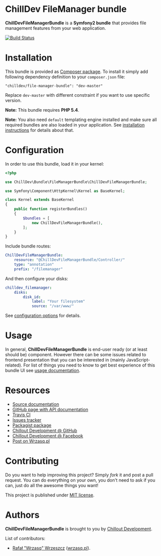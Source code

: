 <!---
# This file is part of the ChillDev FileManager bundle.
#
# @author Rafał Wrzeszcz <rafal.wrzeszcz@wrzasq.pl>
# @copyright 2012 - 2013 © by Rafał Wrzeszcz - Wrzasq.pl.
# @version 0.1.2
# @since 0.0.1
# @package ChillDev\Bundle\FileManagerBundle
-->

# ChillDev FileManager bundle

**ChillDevFileManagerBundle** is a **Symfony2 bundle** that provides file management features from your web application.

[![Build Status](https://travis-ci.org/chilloutdevelopment/ChillDevFileManagerBundle.png)](https://travis-ci.org/chilloutdevelopment/ChillDevFileManagerBundle)

# Installation

This bundle is provided as [Composer package](https://packagist.org/packages/chilldev/file-manager-bundle). To install it simply add following dependency definition to your `composer.json` file:

```
"chilldev/file-manager-bundle": "dev-master"
```

Replace `dev-master` with different constraint if you want to use specific version.

**Note:** This bundle requires **PHP 5.4**.

**Note:** You also need `default` templating engine installed and make sure all required bundles are also loaded in your application. See [installation instructions](https://github.com/chilloutdevelopment/ChillDevFileManagerBundle/tree/master/Resources/doc/installation.md) for details about that.

# Configuration

In order to use this bundle, load it in your kernel:

```php
<?php

use ChillDev\Bundle\FileManagerBundle\ChillDevFileManagerBundle;

use Symfony\Component\HttpKernel\Kernel as BaseKernel;

class Kernel extends BaseKernel
{
    public function registerBundles()
    {
        $bundles = [
            new ChillDevFileManagerBundle(),
        ];
    }
}
```

Include bundle routes:

```yaml
ChillDevFileManagerBundle:
    resource: "@ChillDevFileManagerBundle/Controller/"
    type: "annotation"
    prefix: "/filemanager"
```

And then configure your disks:

```yaml
chilldev_filemanager:
    disks:
        disk_id:
            label: "Your filesystem"
            source: "/var/www/"
```

See [configuration options](https://github.com/chilloutdevelopment/ChillDevFileManagerBundle/tree/master/Resources/doc/configuration.md) for details.

# Usage

In general, **ChillDevFileManagerBundle** is end-user ready (or at least should be) component. However there can be some issues related to frontend presentation that you can be interested in (mainly JavaScript-related). For list of things you need to know to get best experience of this bundle UI see [usage documentation](https://github.com/chilloutdevelopment/ChillDevFileManagerBundle/tree/master/Resources/doc/usage.md).

# Resources

-   [Source documentation](https://github.com/chilloutdevelopment/ChillDevFileManagerBundle/tree/master/Resources/doc/index.md)
-   [GitHub page with API documentation](http://chilloutdevelopment.github.io/ChillDevFileManagerBundle)
-   [Travis CI](https://travis-ci.org/chilloutdevelopment/ChillDevFileManagerBundle)
-   [Issues tracker](https://github.com/chilloutdevelopment/ChillDevFileManagerBundle/issues)
-   [Packagist package](https://packagist.org/packages/chilldev/file-manager-bundle)
-   [Chillout Development @ GitHub](https://github.com/chilloutdevelopment)
-   [Chillout Development @ Facebook](http://www.facebook.com/chilldev)
-   [Post on Wrzasq.pl](http://wrzasq.pl/blog/chilldevfilemanagerbundle-filemanager-frontend-bundle-for-symfony-2.html)

# Contributing

Do you want to help improving this project? Simply *fork* it and post a pull request. You can do everything on your own, you don't need to ask if you can, just do all the awesome things you want!

This project is published under [MIT license](https://github.com/chilloutdevelopment/ChillDevFileManagerBundle/LICENSE).

# Authors

**ChillDevFileManagerBundle** is brought to you by [Chillout Development](http://chilldev.pl).

List of contributors:

-   [Rafał "Wrzasq" Wrzeszcz](https://github.com/rafalwrzeszcz) ([wrzasq.pl](http://wrzasq.pl)).

